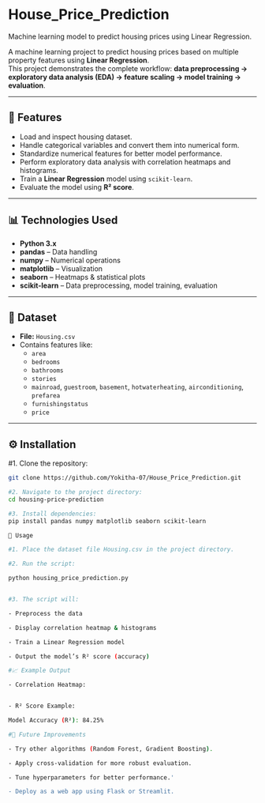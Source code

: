 # House_Price_Prediction
Machine learning model to predict housing prices using Linear Regression.


A machine learning project to predict housing prices based on multiple property features using **Linear Regression**.  
This project demonstrates the complete workflow: **data preprocessing → exploratory data analysis (EDA) → feature scaling → model training → evaluation**.

---

## 📌 Features
- Load and inspect housing dataset.
- Handle categorical variables and convert them into numerical form.
- Standardize numerical features for better model performance.
- Perform exploratory data analysis with correlation heatmaps and histograms.
- Train a **Linear Regression** model using `scikit-learn`.
- Evaluate the model using **R² score**.

---

## 📊 Technologies Used
- **Python 3.x**
- **pandas** – Data handling
- **numpy** – Numerical operations
- **matplotlib** – Visualization
- **seaborn** – Heatmaps & statistical plots
- **scikit-learn** – Data preprocessing, model training, evaluation

---

## 📂 Dataset
- **File:** `Housing.csv`  
- Contains features like:
  - `area`
  - `bedrooms`
  - `bathrooms`
  - `stories`
  - `mainroad`, `guestroom`, `basement`, `hotwaterheating`, `airconditioning`, `prefarea`
  - `furnishingstatus`
  - `price`

---

## ⚙️ Installation
#1. Clone the repository:
   ```bash
   git clone https://github.com/Yokitha-07/House_Price_Prediction.git

#2. Navigate to the project directory:
cd housing-price-prediction

#3. Install dependencies:
pip install pandas numpy matplotlib seaborn scikit-learn

🚀 Usage

#1. Place the dataset file Housing.csv in the project directory.

#2. Run the script:

python housing_price_prediction.py


#3. The script will:

- Preprocess the data

- Display correlation heatmap & histograms

- Train a Linear Regression model

- Output the model’s R² score (accuracy)
  
#📈 Example Output

- Correlation Heatmap:


- R² Score Example:

Model Accuracy (R²): 84.25%

#🔮 Future Improvements

- Try other algorithms (Random Forest, Gradient Boosting).

- Apply cross-validation for more robust evaluation.

- Tune hyperparameters for better performance.'

- Deploy as a web app using Flask or Streamlit.
